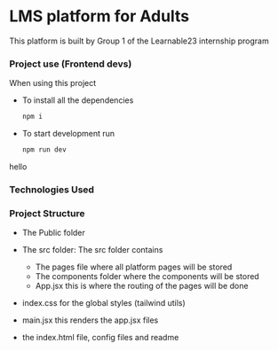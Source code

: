 # LMS platform for Adults

This platform is built by Group 1 of the Learnable23 internship program

### Project use (Frontend devs)

When using this project

- To install all the dependencies
  ```bash
  npm i
  ```
- To start development run
  ```bash
  npm run dev
  ```
hello
### Technologies Used

### Project Structure

- The Public folder

- The src folder: The src folder contains

  - The pages file where all platform pages will be stored
  - The components folder where the components will be stored
  - App.jsx this is where the routing of the pages will be done
- index.css for the global styles (tailwind utils)
- main.jsx this renders the app.jsx files
- the index.html file, config files and readme
